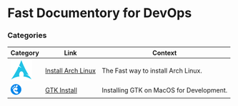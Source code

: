 # Fast Documentory for DevOps


### Categories
Category | Link | Context
| - | - | -
![ArchLinux](/pics/categories/ArchLinux.svg) | [Install Arch Linux](https://github.com/lashkaryrad/Documentation/blob/main/md/install_archlinux.md) | The Fast way to install Arch Linux.
![Gnome](/pics/categories/Gnome.png) | [GTK Install](https://github.com/lashkaryrad/Documentation/blob/main/md/installing_gtk3_on_mac.md) | Installing GTK on MacOS for Development.


